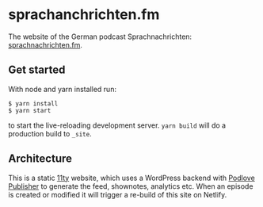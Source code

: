# sprachanchrichten.fm

The website of the German podcast Sprachnachrichten: 
[sprachnachrichten.fm](https://sprachnachrichten.fm).

## Get started

With node and yarn installed run:

```
$ yarn install
$ yarn start
```

to start the live-reloading development server. `yarn build` will do a 
production build to `_site`.

## Architecture

This is a static [11ty](https://www.11ty.dev) website, which uses a WordPress
backend with [Podlove Publisher](https://publisher.podlove.org) to generate the 
feed, shownotes, analytics etc. When an episode is created or modified it will
trigger a re-build of this site on Netlify.
